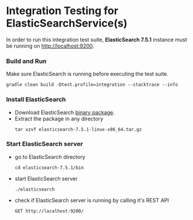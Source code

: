 # Integration Testing for ElasticSearchService(s)
In order to run this integration test suite, __ElasticSearch 7.5.1__ instance must be running on 
[http://localhost:9200](http://localhost:9200). 

### Build and Run
Make sure ElasticSearch is running before executing the test suite.
```
gradle clean build -Dtest.profile=integration --stacktrace --info
```

### Install ElasticSearch
* Download ElasticSearch [binary package](https://www.elastic.co/downloads/past-releases/elasticsearch-7-5-1).
* Extract the package in any directory 
  ```
  tar xzvf elasticsearch-7.5.1-linux-x86_64.tar.gz
  ```

### Start ElasticSearch server
* go to ElasticSearch directory
  ```
  cd elasticsearch-7.5.1/bin
  ```
* start ElasticSearch server
  ```
  ./elasticsearch
  ```  
* check if ElasticSearch server is running by calling it's REST API
  ```
  GET http://localhost:9200/
  ```  
  